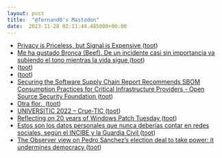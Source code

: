 ```yaml
---
layout: post
title:  "@fernand0's Mastodon"
date:  2023-11-28 02:11:44.485000+00:00
---
```

*  [Privacy is Priceless, but Signal is Expensive ](https://signal.org/blog/signal-is-expensive) ([toot](https://mastodon.social/@fernand0/111485747493889317))
*  [Me ha gustado Bronca (Beef). De un incidente casi sin importancia va subiendo el tono mientras la vida sigue ](https://mastodon.social/@fernand0/111484560405561423) ([toot](https://mastodon.social/@fernand0/111484560405561423))
*  [ ](https://mastodon.social/@tuneintodetuned) ([toot](https://mastodon.social/@fernand0/111484054141207979))
*  [ ](https://mastodon.social/users/fernand0/statuses/111484040712361855/activity) ([toot](https://mastodon.social/users/fernand0/statuses/111484040712361855/activity))
*  [Securing the Software Supply Chain Report Recommends SBOM Consumption Practices for Critical Infrastructure Providers - Open Source Security Foundation ](https://openssf.org/blog/2023/11/17/securing-the-software-supply-chain-report-recommends-sbom-consumption-practices-for-critical-infrastructure-providers) ([toot](https://mastodon.social/@fernand0/111484000189720259))
*  [Otra flor.  ](https://avecesunafoto.wordpress.com/2023/11/27/otra-flor-2) ([toot](https://mastodon.social/@fernand0/111483866102184056))
*  [UNIVERSITIC 2022 – Crue-TIC ](https://tic.crue.org/universitic-2022) ([toot](https://mastodon.social/@fernand0/111483624521023251))
*  [Reflecting on 20 years of Windows Patch Tuesday ](https://blogs.windows.com/windowsexperience/2023/11/09/reflecting-on-20-years-of-windows-patch-tuesday) ([toot](https://mastodon.social/@fernand0/111483481166144131))
*  [Estos son los datos personales que nunca deberías contar en redes sociales, según el INCIBE y la Guardia Civil ](https://www.genbeta.com/seguridad/estos-datos-personales-que-nunca-deberias-contar-redes-sociales-incibe-guardia-civi) ([toot](https://mastodon.social/@fernand0/111483214311096863))
*  [The Observer view on Pedro Sánchez’s election deal to take power: it undermines democracy ](https://www.theguardian.com/commentisfree/2023/nov/19/pedro-sanchez-amnesty-catalan-separatists-spain-observer-editoria) ([toot](https://mastodon.social/@fernand0/111482469452980504))
